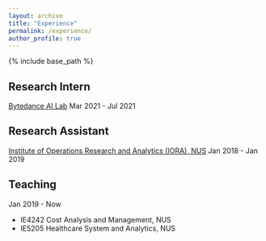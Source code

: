 ```yaml
---
layout: archive
title: "Experience"
permalink: /experience/
author_profile: true
---
```


{% include base_path %}

## Research Intern
[Bytedance AI Lab](https://ailab.bytedance.com)
Mar 2021 - Jul 2021

## Research Assistant
[Institute of Operations Research and Analytics (IORA), NUS](https://iora.nus.edu.sg)
Jan 2018 - Jan 2019
  
## Teaching
Jan 2019 - Now
* IE4242 Cost Analysis and Management, NUS
* IE5205 Healthcare System and Analytics, NUS



